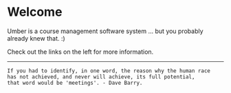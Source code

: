 Welcome
=======

Umber is a course management software system ... but you probably already knew that. :)

Check out the links on the left for more information.

------

    If you had to identify, in one word, the reason why the human race 
    has not achieved, and never will achieve, its full potential, 
    that word would be 'meetings'. - Dave Barry.




